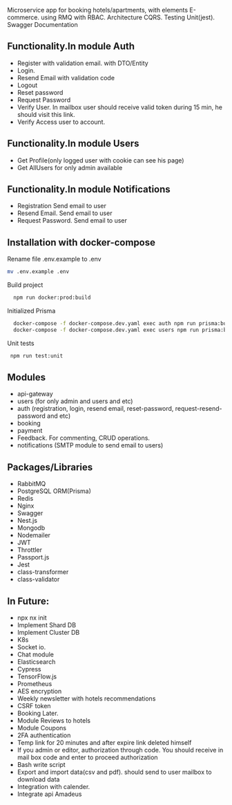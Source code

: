 Microservice app for booking hotels/apartments, with elements E-commerce. using RMQ with RBAC.
Architecture CQRS.
Testing Unit(jest).
Swagger  Documentation



## Functionality.In module Auth 
- Register with validation email. with DTO/Entity
- Login.
- Resend Email with validation code
- Logout
- Reset password
- Request Password
- Verify User. In mailbox user should receive valid token during 15 min, he should visit this link.
- Verify Access user to account.


## Functionality.In module Users

- Get Profile(only logged user with cookie can see his page)
- Get AllUsers for only admin available 


## Functionality.In module Notifications 

- Registration  Send email to user
- Resend Email. Send email to user
- Request Password.  Send email to user

## Installation with docker-compose

Rename file .env.example to .env 

```bash
mv .env.example .env
```

Build project


```bash
  npm run docker:prod:build
```


Initialized Prisma 


```bash
  docker-compose -f docker-compose.dev.yaml exec auth npm run prisma:build
  docker-compose -f docker-compose.dev.yaml exec users npm run prisma:build
```

Unit tests

```bash
 npm run test:unit

```


## Modules
- api-gateway
- users (for only admin and users and etc)
- auth (registration, login, resend email, reset-password, request-resend-password and etc)
- booking 
- payment 
- Feedback. For commenting, CRUD operations. 
- notifications (SMTP module to send email to users)


## Packages/Libraries
- RabbitMQ
- PostgreSQL ORM(Prisma) 
- Redis
- Nginx
- Swagger
- Nest.js
- Mongodb
- Nodemailer
- JWT
- Throttler
- Passport.js
- Jest
- class-transformer
- class-validator



## In Future: 
- npx nx init
- Implement Shard DB
- Implement Cluster DB
- K8s
- Socket io.
- Chat module
- Elasticsearch 
- Cypress
- TensorFlow.js
- Prometheus
- AES encryption 
- Weekly newsletter with hotels recommendations
- CSRF token 
- Booking Later.
- Module Reviews to hotels 
- Module Coupons
- 2FA authentication
- Temp link for 20 minutes and after expire link deleted himself
- If you admin or editor, authorization through code. You should receive in mail box code and enter to proceed authorization
- Bash write script
- Export and import data(csv and pdf). should send to user mailbox to download data
- Integration with calender.
- Integrate api Amadeus